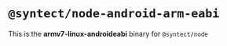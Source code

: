 # `@syntect/node-android-arm-eabi`

This is the **armv7-linux-androideabi** binary for `@syntect/node`
